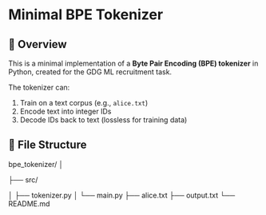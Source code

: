 # Minimal BPE Tokenizer

## 📌 Overview
This is a minimal implementation of a **Byte Pair Encoding (BPE) tokenizer** in Python, created for the GDG ML recruitment task.

The tokenizer can:
1. Train on a text corpus (e.g., `alice.txt`)
2. Encode text into integer IDs
3. Decode IDs back to text (lossless for training data)

## 📂 File Structure
bpe_tokenizer/
│

├── src/

│ ├── tokenizer.py
│ └── main.py 
├── alice.txt 
├── output.txt 
└── README.md

